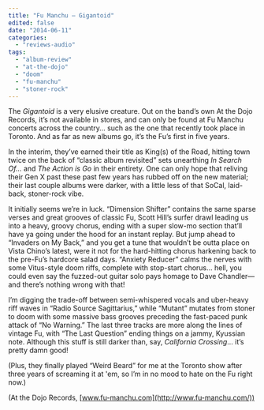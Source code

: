```yaml
---
title: "Fu Manchu – Gigantoid"
edited: false
date: "2014-06-11"
categories:
  - "reviews-audio"
tags:
  - "album-review"
  - "at-the-dojo"
  - "doom"
  - "fu-manchu"
  - "stoner-rock"
---
```


The _Gigantoid_ is a very elusive creature. Out on the band’s own At the Dojo Records, it’s not available in stores, and can only be found at Fu Manchu concerts across the country… such as the one that recently took place in Toronto. And as far as new albums go, it’s the Fu’s first in five years.

In the interim, they’ve earned their title as King(s) of the Road, hitting town twice on the back of “classic album revisited” sets unearthing _In Search Of…_ and _The Action is Go_ in their entirety. One can only hope that reliving their Gen X past these past few years has rubbed off on the new material; their last couple albums were darker, with a little less of that SoCal, laid-back, stoner-rock vibe.

It initially seems we’re in luck. “Dimension Shifter” contains the same sparse verses and great grooves of classic Fu, Scott Hill’s surfer drawl leading us into a heavy, groovy chorus, ending with a super slow-mo section that’ll have ya going under the hood for an instant replay. But jump ahead to “Invaders on My Back,” and you get a tune that wouldn’t be outta place on Vista Chino’s latest, were it not for the hard-hitting chorus harkening back to the pre-Fu’s hardcore salad days. “Anxiety Reducer” calms the nerves with some Vitus-style doom riffs, complete with stop-start chorus… hell, you could even say the fuzzed-out guitar solo pays homage to Dave Chandler—and there’s nothing wrong with that!

I’m digging the trade-off between semi-whispered vocals and uber-heavy riff waves in “Radio Source Sagittarius,” while “Mutant” mutates from stoner to doom with some massive bass grooves preceding the fast-paced punk attack of “No Warning.” The last three tracks are more along the lines of vintage Fu, with “The Last Question” ending things on a jammy, Kyussian note. Although this stuff is still darker than, say, _California Crossing_… it’s pretty damn good!

(Plus, they finally played “Weird Beard” for me at the Toronto show after three years of screaming it at 'em, so I’m in no mood to hate on the Fu right now.)

(At the Dojo Records, [www.fu-manchu.com](http://www.fu-manchu.com/))
